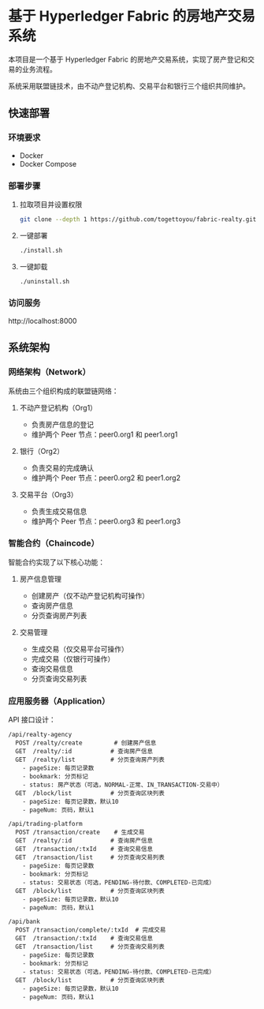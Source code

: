 # 基于 Hyperledger Fabric 的房地产交易系统

本项目是一个基于 Hyperledger Fabric 的房地产交易系统，实现了房产登记和交易的业务流程。

系统采用联盟链技术，由不动产登记机构、交易平台和银行三个组织共同维护。

## 快速部署

### 环境要求

- Docker
- Docker Compose

### 部署步骤

1. 拉取项目并设置权限

   ```bash
   git clone --depth 1 https://github.com/togettoyou/fabric-realty.git && cd fabric-realty && find . -name "*.sh" -exec chmod +x {} \;
   ```

2. 一键部署

   ```bash
   ./install.sh
   ```

3. 一键卸载

   ```bash
   ./uninstall.sh
   ```

### 访问服务

http://localhost:8000

## 系统架构

### 网络架构（Network）

系统由三个组织构成的联盟链网络：

1. 不动产登记机构（Org1）
    - 负责房产信息的登记
    - 维护两个 Peer 节点：peer0.org1 和 peer1.org1

2. 银行（Org2）
    - 负责交易的完成确认
    - 维护两个 Peer 节点：peer0.org2 和 peer1.org2

3. 交易平台（Org3）
    - 负责生成交易信息
    - 维护两个 Peer 节点：peer0.org3 和 peer1.org3

### 智能合约（Chaincode）

智能合约实现了以下核心功能：

1. 房产信息管理
    - 创建房产（仅不动产登记机构可操作）
    - 查询房产信息
    - 分页查询房产列表

2. 交易管理
    - 生成交易（仅交易平台可操作）
    - 完成交易（仅银行可操作）
    - 查询交易信息
    - 分页查询交易列表

### 应用服务器（Application）

API 接口设计：

```
/api/realty-agency
  POST /realty/create         # 创建房产信息
  GET  /realty/:id           # 查询房产信息
  GET  /realty/list          # 分页查询房产列表
    - pageSize: 每页记录数
    - bookmark: 分页标记
    - status: 房产状态（可选，NORMAL-正常、IN_TRANSACTION-交易中）
  GET  /block/list           # 分页查询区块列表
    - pageSize: 每页记录数，默认10
    - pageNum: 页码，默认1

/api/trading-platform
  POST /transaction/create    # 生成交易
  GET  /realty/:id           # 查询房产信息
  GET  /transaction/:txId    # 查询交易信息
  GET  /transaction/list     # 分页查询交易列表
    - pageSize: 每页记录数
    - bookmark: 分页标记
    - status: 交易状态（可选，PENDING-待付款、COMPLETED-已完成）
  GET  /block/list           # 分页查询区块列表
    - pageSize: 每页记录数，默认10
    - pageNum: 页码，默认1

/api/bank
  POST /transaction/complete/:txId  # 完成交易
  GET  /transaction/:txId    # 查询交易信息
  GET  /transaction/list     # 分页查询交易列表
    - pageSize: 每页记录数
    - bookmark: 分页标记
    - status: 交易状态（可选，PENDING-待付款、COMPLETED-已完成）
  GET  /block/list           # 分页查询区块列表
    - pageSize: 每页记录数，默认10
    - pageNum: 页码，默认1
```
